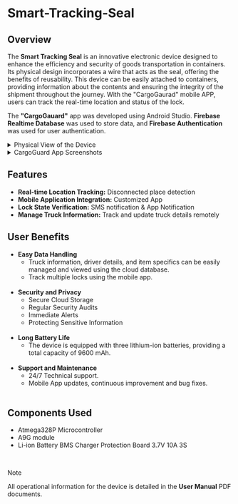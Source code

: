 # Smart-Tracking-Seal

## Overview
The **Smart Tracking Seal** is an innovative electronic device designed to enhance the efficiency and security of goods transportation in containers. Its physical design incorporates a wire that acts as the seal, offering the benefits of reusability. This device can be easily attached to containers, providing information about the contents and ensuring the integrity of the shipment throughout the journey. With the "CargoGaurad" mobile APP, users can track the real-time location and status of the lock.

The **"CargoGauard"** app was developed using Android Studio. **Firebase Realtime Database** was used to store data, and **Firebase Authentication** was used for user authentication.
<details>
<summary>Physical View of the Device</summary>
<img src="Screenshots/Device.jpeg" alt="Physical View of the Device" width="300" />
</details>

<details>
<summary>CargoGuard App Screenshots</summary>
<img src="Screenshots/Welcome Page.jpg" alt="CargoGuard App Screenshots" width="300" />
<img src="Screenshots/Register Page.jpg" alt="CargoGuard App Screenshots" width="300" />
<img src="Screenshots/Login Page.jpg" alt="CargoGuard App Screenshots" width="300" />
<img src="Screenshots/Home Page.jpg" alt="CargoGuard App Screenshots" width="300" />
<img src="Screenshots/Navigation Drawer.jpg" alt="CargoGuard App Screenshots" width="300" />
<img src="Screenshots/About Page.jpg" alt="CargoGuard App Screenshots" width="300" />
<img src="Screenshots/Truck Tracking Page.jpg" alt="CargoGuard App Screenshots" width="300" />
<img src="Screenshots/Google Map Page.jpg" alt="CargoGuard App Screenshots" width="300" />
<img src="Screenshots/Cargo Management Page.jpg" alt="CargoGuard App Screenshots" width="300" />
<img src="Screenshots/App Icon View.jpg" alt="CargoGuard App Screenshots" width="300" />
</details>

## Features
- **Real-time Location Tracking:** Disconnected place detection
- **Mobile Application Integration:** Customized App
- **Lock State Verification:** SMS notification & App Notification
- **Manage Truck Information:** Track and update truck details remotely

## User Benefits
- **Easy Data Handling**
  - Truck information, driver details, and item specifics can be easily managed and viewed using the cloud database.
  - Track multiple locks using the mobile app.
  <br />
- **Security and Privacy**
  - Secure Cloud Storage
  - Regular Security Audits
  - Immediate Alerts
  - Protecting Sensitive Information
  <br />
- **Long Battery Life**
  - The device is equipped with three lithium-ion batteries, providing a total capacity of 9600 mAh.
  <br />
- **Support and Maintenance**
  - 24/7 Technical support.
  - Mobile App updates, continuous improvement and bug fixes.
  <br />
    
## Components Used

- Atmega328P Microcontroller
- A9G module
- Li-ion Battery BMS Charger Protection Board 3.7V 10A 3S


<br />

> [!NOTE]
> All operational information for the device is detailed in the **User Manual** PDF documents.
